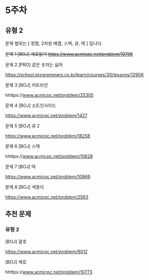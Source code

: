 # 5주차

## 유형 2

문제 범위는 [ 정렬, 2차원 배열, 스택, 큐, 덱 ] 입니다.

 
~~문제 1 [BOJ] 세로읽기 https://www.acmicpc.net/problem/10798~~ 


문제 2 [PRO] 같은 숫자는 싫어

https://school.programmers.co.kr/learn/courses/30/lessons/12906 


문제 3 [BOJ] 커트라인

hhttps://www.acmicpc.net/problem/25305 


문제 4 [BOJ] 소트인사이드

https://www.acmicpc.net/problem/1427 


문제 5 [BOJ] 큐 2

https://www.acmicpc.net/problem/18258 


문제 6 [BOJ] 스택

hhttps://www.acmicpc.net/problem/10828 


문제 7 [BOJ] 덱

https://www.acmicpc.net/problem/10866 


문제 8 [BOJ] 색종이

https://www.acmicpc.net/problem/2563 




## 추천 문제

### 유형 2

[BOJ] 괄호

https://www.acmicpc.net/problem/9012 


[BOJ] 제로

hhttps://www.acmicpc.net/problem/10773 
